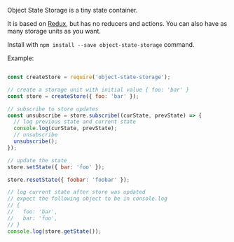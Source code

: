 Object State Storage is a tiny state container.

It is based on [Redux](https://github.com/reactjs/redux), but has no reducers and actions.
You can also have as many storage units as you want.

Install with `npm install --save object-state-storage` command.

Example:
```javascript

const createStore = require('object-state-storage');

// create a storage unit with initial value { foo: 'bar' }
const store = createStore({ foo: 'bar' });

// subscribe to store updates
const unsubscribe = store.subscribe((curState, prevState) => {
  // log previous state and current state
  console.log(curState, prevState);
  // unsubscribe
  unsubscribe();
});

// update the state
store.setState({ bar: 'foo' });

store.resetState({ foobar: 'foobar' });

// log current state after store was updated
// expect the following object to be in console.log
// {
//   foo: 'bar',
//   bar: 'foo',
// }
console.log(store.getState());

```
